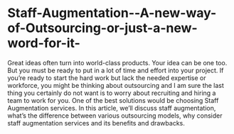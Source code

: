# Staff-Augmentation--A-new-way-of-Outsourcing-or-just-a-new-word-for-it-
Great ideas often turn into world-class products. Your idea can be one too. But you must be ready to put in a lot of time and effort into your project. If you’re ready to start the hard work but lack the needed expertise or workforce, you might be thinking about outsourcing and I am sure the last thing you certainly do not want is to worry about recruiting and hiring a team to work for you. One of the best solutions would be choosing Staff Augmentation services. In this article, we’ll discuss staff augmentation, what’s the difference between various outsourcing models, why consider staff augmentation services and its benefits and drawbacks.
